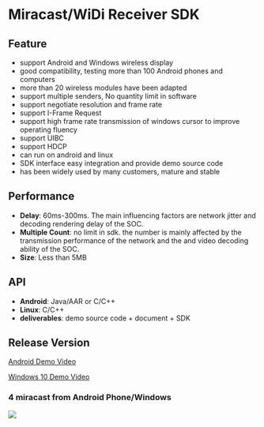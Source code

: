 # Miracast/WiDi Receiver SDK

## Feature

* support Android and Windows wireless display
* good compatibility, testing more than 100 Android phones and computers
* more than 20 wireless modules have been adapted
* support multiple senders, No quantity limit in software
* support negotiate resolution and frame rate
* support I-Frame Request
* support high frame rate transmission of windows cursor to improve operating fluency
* support UIBC
* support HDCP
* can run on android and linux
* SDK interface easy integration and provide demo source code
* has been widely used by many customers, mature and stable

## Performance

* **Delay**: 60ms-300ms. The main influencing factors are network jitter and decoding rendering delay of the SOC.
* **Multiple Count**: no limit in sdk. the number  is mainly affected by the transmission performance of the network and the and video decoding ability of the SOC.
* **Size**: Less than 5MB

## API

* **Android**: Java/AAR or C/C++
* **Linux**: C/C++
* **deliverables**: demo source code + document + SDK

## Release Version 

[Android Demo Video](https://youtu.be/a2p8lRKjv3k)

[Windows 10 Demo Video](https://youtu.be/TMy0mwlwAWY)

### 4 miracast from Android Phone/Windows
![](https://github.com/WirelessPresentation/WirelessDisplay-SDK/blob/main/zimg/miracast-4.jpg)

